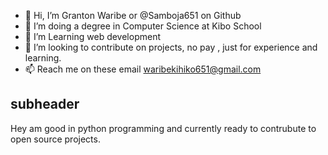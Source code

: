 - 👋 Hi, I’m Granton Waribe or @Samboja651 on Github
- 👀 I’m doing a degree in Computer Science at Kibo School
- 🌱 I’m Learning web development
- 💞️ I’m looking to contribute on projects, no pay , just for experience and learning.
- 📫 Reach me on these email waribekihiko651@gmail.com

<!---
Samboja651/Samboja651 is a ✨ special ✨ repository because its `README.md` (this file) appears on your GitHub profile.
You can click the Preview link to take a look at your changes.
--->
## subheader
Hey am good in python programming and currently ready to contrubute to open source projects.
